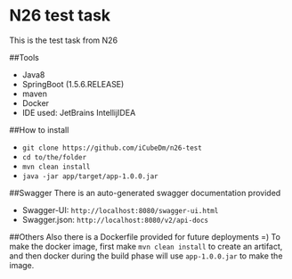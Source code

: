 # N26 test task
This is the test task from N26

##Tools
 * Java8
 * SpringBoot (1.5.6.RELEASE)
 * maven
 * Docker
 * IDE used: JetBrains IntellijIDEA

##How to install
 * `git clone https://github.com/iCubeDm/n26-test`
 * `cd to/the/folder`
 * `mvn clean install`
 * `java -jar app/target/app-1.0.0.jar`
 
##Swagger
There is an auto-generated swagger documentation provided
 * Swagger-UI: `http://localhost:8080/swagger-ui.html`
 * Swagger.json: `http://localhost:8080/v2/api-docs`
 
##Others
Also there is a Dockerfile provided for future deployments =)
To make the docker image, first make `mvn clean install` to create an artifact,
and then docker during the build phase will use `app-1.0.0.jar` to make the image.
